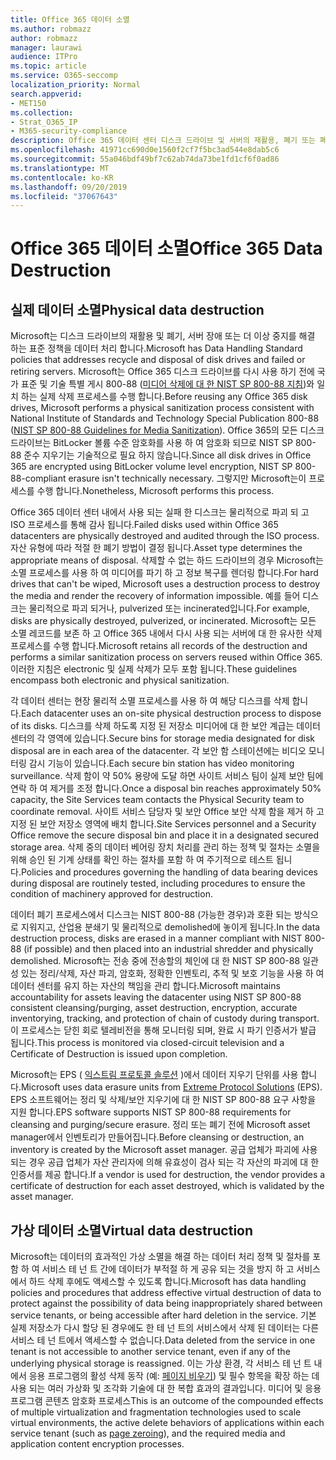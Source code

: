 ```yaml
---
title: Office 365 데이터 소멸
ms.author: robmazz
author: robmazz
manager: laurawi
audience: ITPro
ms.topic: article
ms.service: O365-seccomp
localization_priority: Normal
search.appverid:
- MET150
ms.collection:
- Strat_O365_IP
- M365-security-compliance
description: Office 365 데이터 센터 디스크 드라이브 및 서버의 재활용, 폐기 또는 폐기에 대 한 Microsoft 정책 개요
ms.openlocfilehash: 41971cc690d0e1560f2cf7f5bc3ad544e8dab5c6
ms.sourcegitcommit: 55a046bdf49bf7c62ab74da73be1fd1cf6f0ad86
ms.translationtype: MT
ms.contentlocale: ko-KR
ms.lasthandoff: 09/20/2019
ms.locfileid: "37067643"
---
```

# <a name="office-365-data-destruction"></a><span data-ttu-id="17b5f-103">Office 365 데이터 소멸</span><span class="sxs-lookup"><span data-stu-id="17b5f-103">Office 365 Data Destruction</span></span>

## <a name="physical-data-destruction"></a><span data-ttu-id="17b5f-104">실제 데이터 소멸</span><span class="sxs-lookup"><span data-stu-id="17b5f-104">Physical data destruction</span></span>

<span data-ttu-id="17b5f-105">Microsoft는 디스크 드라이브의 재활용 및 폐기, 서버 장애 또는 더 이상 중지를 해결 하는 표준 정책을 데이터 처리 합니다.</span><span class="sxs-lookup"><span data-stu-id="17b5f-105">Microsoft has Data Handling Standard policies that addresses recycle and disposal of disk drives and failed or retiring servers.</span></span> <span data-ttu-id="17b5f-106">Microsoft는 Office 365 디스크 드라이브를 다시 사용 하기 전에 국가 표준 및 기술 특별 게시 800-88 ([미디어 삭제에 대 한 NIST SP 800-88 지침](http://nvlpubs.nist.gov/nistpubs/SpecialPublications/NIST.SP.800-88r1.pdf))와 일치 하는 실제 삭제 프로세스를 수행 합니다.</span><span class="sxs-lookup"><span data-stu-id="17b5f-106">Before reusing any Office 365 disk drives, Microsoft performs a physical sanitization process consistent with National Institute of Standards and Technology Special Publication 800-88 ([NIST SP 800-88 Guidelines for Media Sanitization](http://nvlpubs.nist.gov/nistpubs/SpecialPublications/NIST.SP.800-88r1.pdf)).</span></span> <span data-ttu-id="17b5f-107">Office 365의 모든 디스크 드라이브는 BitLocker 볼륨 수준 암호화를 사용 하 여 암호화 되므로 NIST SP 800-88 준수 지우기는 기술적으로 필요 하지 않습니다.</span><span class="sxs-lookup"><span data-stu-id="17b5f-107">Since all disk drives in Office 365 are encrypted using BitLocker volume level encryption, NIST SP 800-88-compliant erasure isn't technically necessary.</span></span> <span data-ttu-id="17b5f-108">그렇지만 Microsoft는이 프로세스를 수행 합니다.</span><span class="sxs-lookup"><span data-stu-id="17b5f-108">Nonetheless, Microsoft performs this process.</span></span>

<span data-ttu-id="17b5f-109">Office 365 데이터 센터 내에서 사용 되는 실패 한 디스크는 물리적으로 파괴 되 고 ISO 프로세스를 통해 감사 됩니다.</span><span class="sxs-lookup"><span data-stu-id="17b5f-109">Failed disks used within Office 365 datacenters are physically destroyed and audited through the ISO process.</span></span> <span data-ttu-id="17b5f-110">자산 유형에 따라 적절 한 폐기 방법이 결정 됩니다.</span><span class="sxs-lookup"><span data-stu-id="17b5f-110">Asset type determines the appropriate means of disposal.</span></span> <span data-ttu-id="17b5f-111">삭제할 수 없는 하드 드라이브의 경우 Microsoft는 소멸 프로세스를 사용 하 여 미디어를 파기 하 고 정보 복구를 렌더링 합니다.</span><span class="sxs-lookup"><span data-stu-id="17b5f-111">For hard drives that can't be wiped, Microsoft uses a destruction process to destroy the media and render the recovery of information impossible.</span></span> <span data-ttu-id="17b5f-112">예를 들어 디스크는 물리적으로 파괴 되거나, pulverized 또는 incinerated입니다.</span><span class="sxs-lookup"><span data-stu-id="17b5f-112">For example, disks are physically destroyed, pulverized, or incinerated.</span></span> <span data-ttu-id="17b5f-113">Microsoft는 모든 소멸 레코드를 보존 하 고 Office 365 내에서 다시 사용 되는 서버에 대 한 유사한 삭제 프로세스를 수행 합니다.</span><span class="sxs-lookup"><span data-stu-id="17b5f-113">Microsoft retains all records of the destruction and performs a similar sanitization process on servers reused within Office 365.</span></span> <span data-ttu-id="17b5f-114">이러한 지침은 electronic 및 실제 삭제가 모두 포함 됩니다.</span><span class="sxs-lookup"><span data-stu-id="17b5f-114">These guidelines encompass both electronic and physical sanitization.</span></span>

<span data-ttu-id="17b5f-115">각 데이터 센터는 현장 물리적 소멸 프로세스를 사용 하 여 해당 디스크를 삭제 합니다.</span><span class="sxs-lookup"><span data-stu-id="17b5f-115">Each datacenter uses an on-site physical destruction process to dispose of its disks.</span></span> <span data-ttu-id="17b5f-116">디스크를 삭제 하도록 지정 된 저장소 미디어에 대 한 보안 계급는 데이터 센터의 각 영역에 있습니다.</span><span class="sxs-lookup"><span data-stu-id="17b5f-116">Secure bins for storage media designated for disk disposal are in each area of the datacenter.</span></span> <span data-ttu-id="17b5f-117">각 보안 함 스테이션에는 비디오 모니터링 감시 기능이 있습니다.</span><span class="sxs-lookup"><span data-stu-id="17b5f-117">Each secure bin station has video monitoring surveillance.</span></span> <span data-ttu-id="17b5f-118">삭제 함이 약 50% 용량에 도달 하면 사이트 서비스 팀이 실제 보안 팀에 연락 하 여 제거를 조정 합니다.</span><span class="sxs-lookup"><span data-stu-id="17b5f-118">Once a disposal bin reaches approximately 50% capacity, the Site Services team contacts the Physical Security team to coordinate removal.</span></span> <span data-ttu-id="17b5f-119">사이트 서비스 담당자 및 보안 Office 보안 삭제 함을 제거 하 고 지정 된 보안 저장소 영역에 배치 합니다.</span><span class="sxs-lookup"><span data-stu-id="17b5f-119">Site Services personnel and a Security Office remove the secure disposal bin and place it in a designated secured storage area.</span></span> <span data-ttu-id="17b5f-120">삭제 중의 데이터 베어링 장치 처리를 관리 하는 정책 및 절차는 소멸을 위해 승인 된 기계 상태를 확인 하는 절차를 포함 하 여 주기적으로 테스트 됩니다.</span><span class="sxs-lookup"><span data-stu-id="17b5f-120">Policies and procedures governing the handling of data bearing devices during disposal are routinely tested, including procedures to ensure the condition of machinery approved for destruction.</span></span>

<span data-ttu-id="17b5f-121">데이터 폐기 프로세스에서 디스크는 NIST 800-88 (가능한 경우)과 호환 되는 방식으로 지워지고, 산업용 분쇄기 및 물리적으로 demolished에 놓이게 됩니다.</span><span class="sxs-lookup"><span data-stu-id="17b5f-121">In the data destruction process, disks are erased in a manner compliant with NIST 800-88 (if possible) and then placed into an industrial shredder and physically demolished.</span></span> <span data-ttu-id="17b5f-122">Microsoft는 전송 중에 전송할의 체인에 대 한 NIST SP 800-88 일관성 있는 정리/삭제, 자산 파괴, 암호화, 정확한 인벤토리, 추적 및 보호 기능을 사용 하 여 데이터 센터를 유지 하는 자산의 책임을 관리 합니다.</span><span class="sxs-lookup"><span data-stu-id="17b5f-122">Microsoft maintains accountability for assets leaving the datacenter using NIST SP 800-88 consistent cleansing/purging, asset destruction, encryption, accurate inventorying, tracking, and protection of chain of custody during transport.</span></span> <span data-ttu-id="17b5f-123">이 프로세스는 닫힌 회로 텔레비전을 통해 모니터링 되며, 완료 시 파기 인증서가 발급 됩니다.</span><span class="sxs-lookup"><span data-stu-id="17b5f-123">This process is monitored via closed-circuit television and a Certificate of Destruction is issued upon completion.</span></span>

<span data-ttu-id="17b5f-124">Microsoft는 EPS ( [익스트림 프로토콜 솔루션](http://www.enterprisedataerasure.com/) )에서 데이터 지우기 단위를 사용 합니다.</span><span class="sxs-lookup"><span data-stu-id="17b5f-124">Microsoft uses data erasure units from [Extreme Protocol Solutions](http://www.enterprisedataerasure.com/) (EPS).</span></span> <span data-ttu-id="17b5f-125">EPS 소프트웨어는 정리 및 삭제/보안 지우기에 대 한 NIST SP 800-88 요구 사항을 지원 합니다.</span><span class="sxs-lookup"><span data-stu-id="17b5f-125">EPS software supports NIST SP 800-88 requirements for cleansing and purging/secure erasure.</span></span> <span data-ttu-id="17b5f-126">정리 또는 폐기 전에 Microsoft asset manager에서 인벤토리가 만들어집니다.</span><span class="sxs-lookup"><span data-stu-id="17b5f-126">Before cleansing or destruction, an inventory is created by the Microsoft asset manager.</span></span> <span data-ttu-id="17b5f-127">공급 업체가 파괴에 사용 되는 경우 공급 업체가 자산 관리자에 의해 유효성이 검사 되는 각 자산의 파괴에 대 한 인증서를 제공 합니다.</span><span class="sxs-lookup"><span data-stu-id="17b5f-127">If a vendor is used for destruction, the vendor provides a certificate of destruction for each asset destroyed, which is validated by the asset manager.</span></span>

## <a name="virtual-data-destruction"></a><span data-ttu-id="17b5f-128">가상 데이터 소멸</span><span class="sxs-lookup"><span data-stu-id="17b5f-128">Virtual data destruction</span></span>

<span data-ttu-id="17b5f-129">Microsoft는 데이터의 효과적인 가상 소멸을 해결 하는 데이터 처리 정책 및 절차를 포함 하 여 서비스 테 넌 트 간에 데이터가 부적절 하 게 공유 되는 것을 방지 하 고 서비스에서 하드 삭제 후에도 액세스할 수 있도록 합니다.</span><span class="sxs-lookup"><span data-stu-id="17b5f-129">Microsoft has data handling policies and procedures that address effective virtual destruction of data to protect against the possibility of data being inappropriately shared between service tenants, or being accessible after hard deletion in the service.</span></span> <span data-ttu-id="17b5f-130">기본 실제 저장소가 다시 할당 된 경우에도 한 테 넌 트의 서비스에서 삭제 된 데이터는 다른 서비스 테 넌 트에서 액세스할 수 없습니다.</span><span class="sxs-lookup"><span data-stu-id="17b5f-130">Data deleted from the service in one tenant is not accessible to another service tenant, even if any of the underlying physical storage is reassigned.</span></span> <span data-ttu-id="17b5f-131">이는 가상 환경, 각 서비스 테 넌 트 내에서 응용 프로그램의 활성 삭제 동작 (예: [페이지 비우기](https://docs.microsoft.com/office365/securitycompliance/office-365-exchange-online-data-deletion#page-zeroing)) 및 필수 항목을 확장 하는 데 사용 되는 여러 가상화 및 조각화 기술에 대 한 복합 효과의 결과입니다. 미디어 및 응용 프로그램 콘텐츠 암호화 프로세스</span><span class="sxs-lookup"><span data-stu-id="17b5f-131">This is an outcome of the compounded effects of multiple virtualization and fragmentation technologies used to scale virtual environments, the active delete behaviors of applications within each service tenant (such as [page zeroing](https://docs.microsoft.com/office365/securitycompliance/office-365-exchange-online-data-deletion#page-zeroing)), and the required media and application content encryption processes.</span></span>